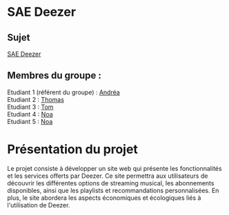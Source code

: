 # SAE Deezer

## Sujet    

[SAE Deezer](https://thomaslorenzini.github.io/SAE-Deezer/)

## Membres du groupe :

Etudiant 1 (référent du groupe) :  [Andréa](mailto:login@edu.univ-fcomte.fr?subject=SAE_1_05_06)  
Etudiant 2 : [Thomas](mailto:thomas.lorenzini@edu.univ-fcomte.fr?subject=SAE_1_05_06)   
Etudiant 3 : [Tom](mailto:tom.limon@edu.univ-fcomte.fr?subject=SAE_1_05_06)  
Etudiant 4 : [Noa](mailto:login@edu.univ-fcomte.fr?subject=SAE_1_05_06)  
Etudiant 5 : [Noa](mailto:login@edu.univ-fcomte.fr?subject=SAE_1_05_06) 

# Présentation du projet

Le projet consiste à développer un site web qui présente les fonctionnalités et les services offerts par Deezer. Ce site permettra aux utilisateurs de découvrir les différentes options de streaming musical, les abonnements disponibles, ainsi que les playlists et recommandations personnalisées. En plus, le site abordera les aspects économiques et écologiques liés à l'utilisation de Deezer.